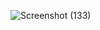 ![Screenshot (133)](https://github.com/pratik1802/displaytabledata.github.io/assets/114296841/e9d840cd-e036-4516-b490-9d72d62d1643)
